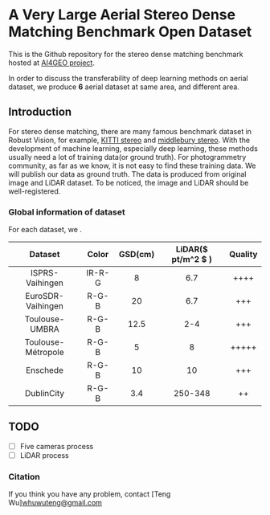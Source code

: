# A Very Large Aerial Stereo Dense Matching Benchmark Open Dataset

This is the Github repository for the stereo dense matching benchmark hosted at [AI4GEO project](http://ai4geo.eu/index.php). 

In order to discuss the transferability of deep learning methods on aerial dataset, we produce **6** aerial dataset at same area, and different area.

## Introduction

For stereo dense matching, there are many famous benchmark dataset in Robust Vision, for example, [KITTI stereo](http://www.cvlibs.net/datasets/kitti/eval_scene_flow.php?benchmark=stereo) and [middlebury stereo](https://vision.middlebury.edu/stereo/).
With the development of machine learning, especially deep learning, these methods usually need a lot of training data(or ground truth). 
For photogrammetry community, as far as we know, it is not easy to find these training data. We will publish our data as ground truth. The data is produced from original image and LiDAR dataset. To be noticed, the image and LiDAR should be well-registered.

### Global information of dataset

For each dataset, we .


|     Dataset      | Color | GSD(cm) | LiDAR($ pt/m^2 $ ) |Quality|
| :----------: | :-----------: | :-----------: | :-----------: |:-----------: |
|ISPRS-Vaihingen|IR-R-G|      8      |      6.7      | ++++ |
|EuroSDR-Vaihingen|R-G-B|      20      |      6.7      | +++ |
|Toulouse-UMBRA|R-G-B|      12.5      |      2-4      | +++ |
|Toulouse-Métropole|R-G-B|      5      |      8     | +++++ |
|Enschede|R-G-B|      10      |      10      |+++ |
|DublinCity|R-G-B|      3.4      |      250-348      |++ |





## TODO

- [ ] Five cameras process
- [ ] LiDAR process

### Citation

If you think you have any problem, contact [Teng Wu]<whuwuteng@gmail.com>

